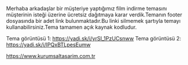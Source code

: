 Merhaba arkadaşlar bir müşteriye yaptığımız film indirme temasını müşterinin isteği üzerine ücretsiz dağıtmaya karar verdik.Temanın footer dosyasında bir adet link bulunmaktadır.Bu linki silmemek şartıyla temayı kullanabilirsiniz.Tema tamamen açık kaynak kodludur.

Tema görüntüsü 1: https://yadi.sk/i/yrSI_1PzUCsnww
Tema görüntüsü 2: https://yadi.sk/i/lPQxBTLpesEumw


https://www.kurumsaltasarim.com.tr
